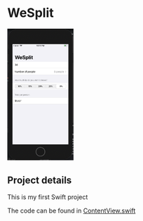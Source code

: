 # WeSplit
<p align="left">
  <img src="/p1.png" width="30%" /> 
</p>

## Project details
This is my first Swift project

The code can be found in [ContentView.swift](https://github.com/KristinnGodfrey/WeSplit/blob/master/WeSplit/ContentView.swift)
